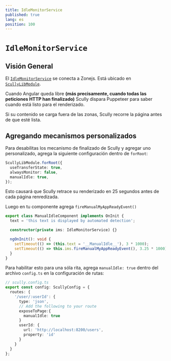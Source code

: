 ```yaml
---
title: IdleMonitorService
published: true
lang: es
position: 100
---
```


# `IdleMonitorService`

<div class="docs-link_table">
  <a class="view-in-repo" href="https://github.com/scullyio/scully/blob/main/libs/ng-lib/src/lib/idleMonitor/idle-monitor.service.ts"></a>
</div>

## Visión General

El [`IdleMonitorService`](https://github.com/scullyio/scully/blob/main/libs/ng-lib/src/lib/idleMonitor/idle-monitor.service.ts) se conecta a Zonejs. Está ubicado en [`ScullyLibModule`](https://github.com/scullyio/scully/blob/main/libs/ng-lib/src/lib/scully-lib.module.ts).

Cuando Angular queda libre **(más precisamente, cuando todas las peticiones HTTP han finalizado)** Scully dispara Puppeteer para saber cuando está listo para el renderizado.

Si su contenido se carga fuera de las zonas, Scully recorre la página antes de que esté lista.

## Agregando mecanismos personalizados

Para desabilitas los mecanismo de finalizado de Scully y agregar uno personalizado, agrega la siguiente configuración dentro de `forRoot`:

```typescript
ScullyLibModule.forRoot({
  useTransferState: true,
  alwaysMonitor: false,
  manualIdle: true,
});
```

Esto causará que Scully retrace su renderizado en 25 segundos antes de cada página renredizada.

Luego en tu componente agrega `fireManualMyAppReadyEvent()`

```typescript
export class ManualIdleComponent implements OnInit {
  text = 'this text is displayed by automated detection';

  constructor(private ims: IdleMonitorService) {}

  ngOnInit(): void {
    setTimeout(() => (this.text = '__ManualIdle__'), 3 * 1000);
    setTimeout(() => this.ims.fireManualMyAppReadyEvent(), 3.25 * 1000);
  }
}
```

Para habilitar esto para una sóla rita, agrega `manualIdle: true` dentro del archivo `config.ts` en la configuración de rutas:

```typescript
// scully.config.ts
export const config: ScullyConfig = {
  routes: {
    '/user/:userId': {
      type: 'json',
      // Add the following to your route
      exposeToPage:{
        manualIdle: true
      }
      userId: {
        url: 'http://localhost:8200/users',
        property: 'id'
      }
    }
  }
};
```
